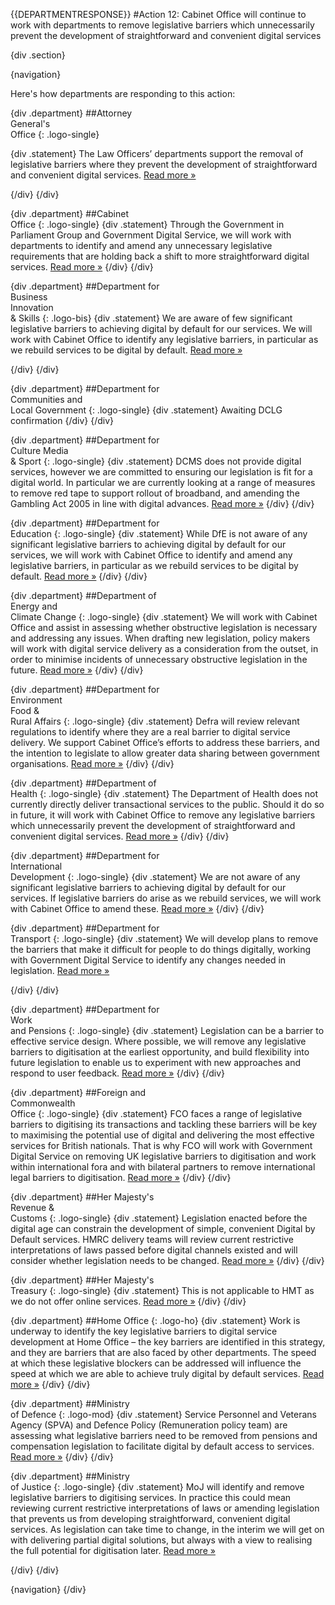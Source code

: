 {{DEPARTMENTRESPONSE}}
#Action 12: Cabinet Office will continue to work with departments to remove legislative barriers which unnecessarily prevent the development of straightforward and convenient digital services

{div .section}

{navigation}

Here's how departments are responding to this action:



{div .department}
##Attorney <br> General's <br> Office
{: .logo-single}

{div .statement}
The Law Officers’ departments support the removal of legislative barriers where they prevent the development of straightforward and convenient digital services. [Read more »](https://www.gov.uk/government/publications/law-officers-departments-digital-strategy)

{/div}
{/div}

{div .department}
##Cabinet<br>Office
{: .logo-single}
{div .statement}
Through the Government in Parliament Group and Government Digital Service, we will work with departments to identify and amend any unnecessary legislative requirements that are holding back a shift to more straightforward digital services. [Read more »](http://www.cabinetoffice.gov.uk/resource-library/cabinet-office-digital-strategy)
{/div}
{/div}

{div .department}
##Department for<br>Business<br>Innovation<br>& Skills
{: .logo-bis}
{div .statement}
We are aware of few significant legislative barriers to achieving digital by default for our services. We will work with Cabinet Office to identify any legislative barriers, in particular as we rebuild services to be digital by default. [Read more »](http://discuss.bis.gov.uk/digitalstrategy)

{/div}
{/div}

{div .department}
##Department for<br>Communities and<br>Local Government
{: .logo-single}
{div .statement}
Awaiting DCLG confirmation
{/div}
{/div}

{div .department}
##Department for<br>Culture Media<br>& Sport
{: .logo-single}
{div .statement}
DCMS does not provide digital services, however we are committed to ensuring our legislation is fit for a digital world. In particular we are currently looking at a range of measures to remove red tape to support rollout of broadband, and amending the Gambling Act 2005 in line with digital advances. [Read more »](http://www.dcms.gov.uk/publications/9586.aspx)
{/div}
{/div}


{div .department}
##Department for<br>Education
{: .logo-single}
{div .statement}
While DfE is not aware of any significant legislative barriers to achieving digital by default for our services, we will work with Cabinet Office to identify and amend any legislative barriers, in particular as we rebuild services to be digital by default. [Read more »](http://www.education.gov.uk/digitalstrategy)
{/div}
{/div}

{div .department}
##Department of<br>Energy and<br>Climate Change
{: .logo-single}
{div .statement}
We will work with Cabinet Office and assist in assessing whether obstructive legislation is necessary and addressing any issues. When drafting new legislation, policy makers will work with digital service delivery as a consideration from the outset, in order to minimise incidents of unnecessary obstructive legislation in the future. [Read more »](http://www.decc.gov.uk/en/content/cms/about/our_goals/our_goals.aspx#dds)
{/div}
{/div}

{div .department}
##Department for<br>Environment<br>Food &<br>Rural Affairs
{: .logo-single}
{div .statement}
Defra will review relevant regulations to identify where they are a real barrier to digital service delivery. We support Cabinet Office’s efforts to address these barriers, and the intention to legislate to allow greater data sharing between government organisations. [Read more »](http://www.defra.gov.uk/publications/2012/12/20/pb13863-digital-strategy-2012/)
{/div}
{/div}

{div .department}
##Department of<br>Health
{: .logo-single}
{div .statement}
The Department of Health does not currently directly deliver transactional services to the public. Should it do so in future, it will work with Cabinet Office to remove any legislative barriers which unnecessarily prevent the development of straightforward and convenient digital services. [Read more »](http://digitalhealth.dh.gov.uk/digital-strategy)
{/div}
{/div}

{div .department}
##Department for<br>International<br>Development
{: .logo-single}
{div .statement}
We are not aware of any significant legislative barriers to achieving digital by default for our services. If legislative barriers do arise as we rebuild services, we will work with Cabinet Office to amend these. [Read more »](http://www.dfid.gov.uk/about-us/How-we-measure-progress/dfid-digital-strategy/)
{/div}
{/div}

{div .department}
##Department for<br>Transport
{: .logo-single}
{div .statement}
We will develop plans to remove the barriers that make it difficult for people to do things digitally, working with Government Digital Service to identify any changes needed in legislation. [Read more »](https://www.gov.uk/government/publications/department-for-transport-digital-strategy)

{/div}
{/div}

{div .department}
##Department for<br>Work<br>and Pensions
{: .logo-single}
{div .statement}
Legislation can be a barrier to effective service design. Where possible, we will remove any legislative barriers to digitisation at the earliest opportunity, and build flexibility into future legislation to enable us to experiment with new approaches and respond to user feedback. [Read more »](http://www.dwp.gov.uk/publications/corporate-publications/digital-strategy.shtml)
{/div}
{/div}

{div .department}
##Foreign and<br>Commonwealth<br>Office
{: .logo-single}
{div .statement}
FCO faces a range of legislative barriers to digitising its transactions and tackling these barriers will be key to maximising the potential use of digital and delivering the most effective services for British nationals. That is why FCO will work with Government Digital Service on removing UK legislative barriers to digitisation and work within international fora and with bilateral partners to remove international legal barriers to digitisation. [Read more »](https://www.gov.uk/government/publications/the-fco-digital-strategy)
{/div}
{/div}

{div .department}
##Her Majesty's<br>Revenue &<br>Customs
{: .logo-single}
{div .statement}
Legislation enacted before the digital age can constrain the development of simple, convenient Digital by Default services. HMRC delivery teams will review current restrictive interpretations of laws passed before digital channels existed and will consider whether legislation needs to be changed. [Read more »](http://www.hmrc.gov.uk/about/2012-digital-strategy.pdf)
{/div}
{/div}

{div .department}
##Her Majesty's<br>Treasury
{: .logo-single}
{div .statement}
This is not applicable to HMT as we do not offer online services. [Read more »](http://www.hm-treasury.gov.uk/digital_strategy.htm)
{/div}
{/div}

{div .department}
##Home Office
{: .logo-ho}
{div .statement}
Work is underway to identify the key legislative barriers to digital service development at Home Office – the key barriers are identified in this strategy, and they are barriers that are also faced by other departments. The speed at which these legislative blockers can be addressed will influence the speed at which we are able to achieve truly digital by default services. [Read more »](http://www.homeoffice.gov.uk/publications/about-us/corporate-publications/ho-digital-strategy/)
{/div}
{/div}

{div .department}
##Ministry<br>of Defence
{: .logo-mod}
{div .statement}
Service Personnel and Veterans Agency (SPVA) and Defence Policy (Remuneration policy team) are assessing what legislative barriers need to be removed from pensions and compensation legislation to facilitate digital by default access to services. [Read more »](https://www.gov.uk/government/publications/digital-in-defence)
{/div}
{/div}

{div .department}
##Ministry<br>of Justice
{: .logo-single}
{div .statement}
MoJ will identify and remove legislative barriers to digitising services. In practice this could mean reviewing current restrictive interpretations of laws or amending legislation that prevents us from developing straightforward, convenient digital services. As legislation can take time to change, in the interim we will get on with delivering partial digital solutions, but always with a view to realising the full potential for digitisation later. [Read more »](http://open.justice.gov.uk/digital-strategy/#theme-03-breaking-barriers-to-digital-transformation)

{/div}
{/div}

{navigation}
{/div}





